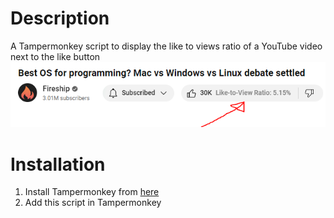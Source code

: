 # Description
A Tampermonkey script to display the like to views ratio of a YouTube video next to the like button
![Screenshot](resources/screenshot.png)

# Installation
1. Install Tampermonkey from [here](https://www.tampermonkey.net/)
2. Add this script in Tampermonkey
